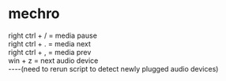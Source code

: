 # mechro  <br />
right ctrl + / = media pause  <br />
right ctrl + . = media next  <br />
right ctrl + , = media prev  <br />
win + z = next audio device   <br />
----(need to rerun script to detect newly plugged audio devices)  <br />
